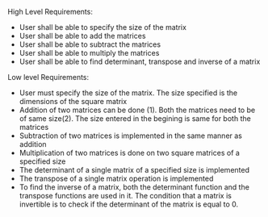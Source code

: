 High Level Requirements: 
* User shall be able to specify the size of the matrix 
* User shall be able to add the matrices
* User shall be able to subtract the matrices
* User shall be able to multiply the matrices 
* User shall be able to find determinant, transpose and inverse of a matrix

Low level Requirements:
* User must specify the size of the matrix. The size specified is the dimensions of the square matrix
* Addition of two matrices can be done (1). Both the matrices need to be of same size(2). The size entered in the begining is same for both the matrices
* Subtraction of two matrices is implemented in the same manner as addition
* Multiplication of two matrices is done on two square matrices of a specified size
* The determinant of a single matrix of a specified size is implemented
* The transpose of a single matrix operation is implemented
* To find the inverse of a matrix, both the determinant function and the transpose functions are used in it. The condition that a matrix is invertible is to check if the determinant of the matrix is equal to 0.
